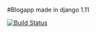 #Blogapp made in django 1.11




































[![Build Status](https://travis-ci.org/steviebolton/TestingDjango.svg?branch=master)](https://travis-ci.org/steviebolton/TestingDjango)
